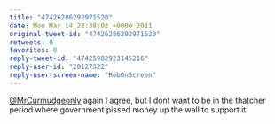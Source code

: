 ```yaml
---
title: "47426286292971520"
date: Mon Mar 14 22:38:02 +0000 2011
original-tweet-id: "47426286292971520"
retweets: 0
favorites: 0
reply-tweet-id: "47425982923145216"
reply-user-id: "20127322"
reply-user-screen-name: "RobOnScreen"
---
```

<a href="https://twitter.com/MrCurmudgeonly">@MrCurmudgeonly</a> again I agree, but I dont want to be in the thatcher period where government pissed money up the wall to support it!
